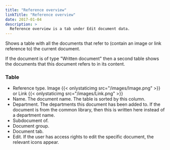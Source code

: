 ```yaml
---
title: "Reference overview"
linkTitle: "Reference overview"
date: 2017-01-04
description: >
  Reference overview is a tab under Edit document data.
---
```

Shows a table with all the documents that refer to (contain an image or link reference to) the current document.

If the document is of type "Written document" then a second table shows the documents that this document refers to in its content.

### Table

- Reference type. Image {{< onlystaticimg src="/images/Image.png" >}} or Link {{< onlystaticimg src="/images/Link.png" >}}
- Name. The document name. The table is sorted by this column.
- Department. The departments this document has been added to. If the document is from the common library, then this is written here instead of a department name.
- Subdocument of.
- Document group.
- Document tab.
- Edit. If the user has access rights to edit the specific document, the relevant icons appear.
